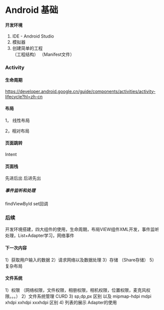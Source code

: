 # Android 基础

#### 开发环境

1. IDE - Android Studio
2. 模拟器
3. 创建简单的工程  
   （工程结构）
    （Manifest文件）

### Activity

#### 生命周期

https://developer.android.google.cn/guide/components/activities/activity-lifecycle?hl=zh-cn

#### 布局

 1， 线性布局
 
 2，相对布局

#### 页面跳转

Intent 

#### 页面栈

先进后出 后进先出


##### 事件监听和处理

findViewById
set回调


### 后续

开发环境搭建，四大组件的使用，生命周期，布局VIEW组件XML开发，事件监听处理，List+Adapter学习，网络事件



#### 下一次内容

 1）获取用户输入的数据
 2）请求网络以及数据处理
 3）存储 （Share存储）
 5）复杂布局


#### 文件系统
1）权限 （网络权限，文件权限，相册权限，相机权限，位置权限，麦克风权限。。。）
2）文件系统管理 CURD
3) sp,dp,px 区别 以及 mipmap-hdpi mdpi xhdpi xxhdpi xxxhdpi 区别 
4) 列表的展示 Adapter的使用

